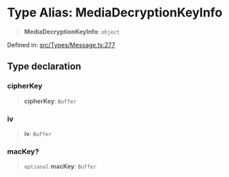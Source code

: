 # Type Alias: MediaDecryptionKeyInfo

> **MediaDecryptionKeyInfo**: `object`

Defined in: [src/Types/Message.ts:277](https://github.com/Fokusdotid/Baileys/blob/4aa08196a497251af5be42856601e02d8a85cce8/src/Types/Message.ts#L277)

## Type declaration

### cipherKey

> **cipherKey**: `Buffer`

### iv

> **iv**: `Buffer`

### macKey?

> `optional` **macKey**: `Buffer`
